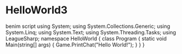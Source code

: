 # HelloWorld3
benim script
using System;
using System.Collections.Generic;
using System.Linq;
using System.Text;
using System.Threading.Tasks;
using LeagueSharp;
namespace HelloWorld
{
    class Program
    {
        static void Main(string[] args)
        {
            Game.PrintChat("Hello World!");
        }
    }
}
